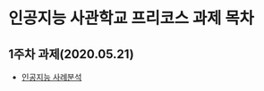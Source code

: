 # 인공지능 사관학교 프리코스 과제 목차

## 1주차 과제(2020.05.21)
* [인공지능 사례분석](https://github.com/hoicatch/precourse/blob/master/leeyun1.ipynb)
